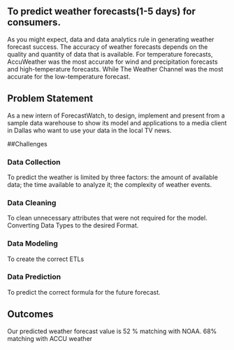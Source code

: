 ## To predict weather forecasts(1-5 days) for consumers.
As you might expect, data and data analytics rule in generating weather forecast success.
The accuracy of weather forecasts depends on the quality and quantity of data that is available.
For temperature forecasts, AccuWeather was the most accurate for wind and precipitation forecasts and high-temperature forecasts.
While The Weather Channel was the most accurate for the low-temperature forecast.

## Problem Statement
As a new intern of ForecastWatch, to design, implement and present from a sample data warehouse to show its model and applications to a media client in Dallas who want to use your data in the local TV news.

##Challenges
### Data Collection
To predict the weather is limited by three factors: 
the amount of available data; 
the time available to analyze it;
the complexity of weather events.
### Data Cleaning
To clean unnecessary attributes that were not required for the model.
Converting Data Types to the desired Format.
### Data Modeling
To create the correct ETLs
### Data Prediction
To predict the correct formula for the future forecast.

## Outcomes
Our predicted weather forecast value is 
52 % matching with NOAA.
68% matching with ACCU weather


